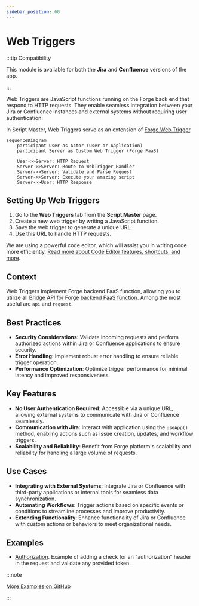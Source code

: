 ```yaml
---
sidebar_position: 60
---
```


# Web Triggers

:::tip Compatibility

This module is available for both the **Jira** and **Confluence** versions of the app.

:::

Web Triggers are JavaScript functions running on the Forge back end that respond to HTTP requests. They enable seamless integration between your Jira or Confluence instances and external systems without requiring user authentication. 

In Script Master, Web Triggers serve as an extension of [Forge Web Trigger](https://developer.atlassian.com/platform/forge/manifest-reference/modules/web-trigger/).


```mermaid
sequenceDiagram
    participant User as Actor (User or Application)
    participant Server as Custom Web Trigger (Forge FaaS)

    User->>Server: HTTP Request
    Server->>Server: Route to WebTrigger Handler
    Server->>Server: Validate and Parse Request
    Server->>Server: Execute your amazing script
    Server->>User: HTTP Response
```

## Setting Up Web Triggers

1. Go to the **Web Triggers** tab from the **Script Master** page.
2. Create a new web trigger by writing a JavaScript function.
3. Save the web trigger to generate a unique URL.
4. Use this URL to handle HTTP requests.

We are using a powerful code editor, which will assist you in writing code more efficiently. [Read more about Code Editor features, shortcuts, and more](../editor.md).

## Context

Web Triggers implement Forge backend FaaS function, allowing you to utilize all [Bridge API for Forge backend FaaS function](../forge-bridge-back.md). Among the most useful are `api` and `request`.


## Best Practices

- **Security Considerations**: Validate incoming requests and perform authorized actions within Jira or Confluence applications to ensure security.
- **Error Handling**: Implement robust error handling to ensure reliable trigger operation.
- **Performance Optimization**: Optimize trigger performance for minimal latency and improved responsiveness.


## Key Features

- **No User Authentication Required**: Accessible via a unique URL, allowing external systems to communicate with Jira or Confluence seamlessly.
- **Communication with Jira**: Interact with application using the `useApp()` method, enabling actions such as issue creation, updates, and workflow triggers.
- **Scalability and Reliability**: Benefit from Forge platform's scalability and reliability for handling a large volume of requests.


## Use Cases

- **Integrating with External Systems**: Integrate Jira or Confluence with third-party applications or internal tools for seamless data synchronization.
- **Automating Workflows**: Trigger actions based on specific events or conditions to streamline processes and improve productivity.
- **Extending Functionality**: Enhance functionality of Jira or Confluence with custom actions or behaviors to meet organizational needs.


## Examples

- [Authorization](./example-authorization.md). Example of adding a check for an "authorization" header in the request and validate any provided token.

:::note

[More Examples on GitHub](https://github.com/kaisersoftapps/script-master)

:::